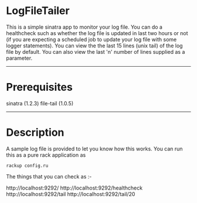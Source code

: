 LogFileTailer
=============

This is a simple sinatra app to monitor your log file. You can do a healthcheck such as whether the log file
is updated in last two hours or not (if you are expecting a scheduled job to update your log file with some
logger statements). You can view the the last 15 lines (unix tail) of the log file by default. You can also
view the last 'n' number of lines supplied as a parameter.
***

Prerequisites
=============

sinatra (1.2.3)
file-tail (1.0.5)
***

Description
============

A sample log file is provided to let you know how this works.
You can run this as a pure rack application as 

`rackup config.ru`

The things that you can check as :-

http://localhost:9292/
http://localhost:9292/healthcheck
http://localhost:9292/tail
http://localhost:9292/tail/20




